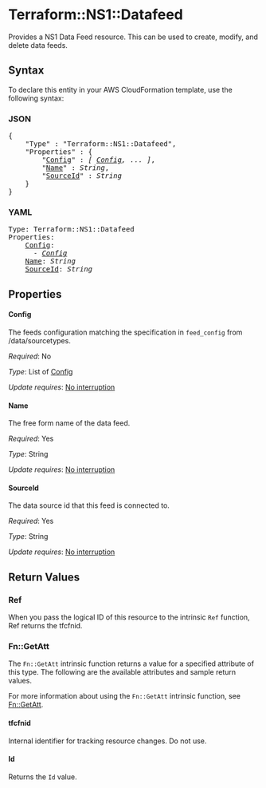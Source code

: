 # Terraform::NS1::Datafeed

Provides a NS1 Data Feed resource. This can be used to create, modify, and delete data feeds.

## Syntax

To declare this entity in your AWS CloudFormation template, use the following syntax:

### JSON

<pre>
{
    "Type" : "Terraform::NS1::Datafeed",
    "Properties" : {
        "<a href="#config" title="Config">Config</a>" : <i>[ <a href="config.md">Config</a>, ... ]</i>,
        "<a href="#name" title="Name">Name</a>" : <i>String</i>,
        "<a href="#sourceid" title="SourceId">SourceId</a>" : <i>String</i>
    }
}
</pre>

### YAML

<pre>
Type: Terraform::NS1::Datafeed
Properties:
    <a href="#config" title="Config">Config</a>: <i>
      - <a href="config.md">Config</a></i>
    <a href="#name" title="Name">Name</a>: <i>String</i>
    <a href="#sourceid" title="SourceId">SourceId</a>: <i>String</i>
</pre>

## Properties

#### Config

The feeds configuration matching the specification in
`feed_config` from /data/sourcetypes.

_Required_: No

_Type_: List of <a href="config.md">Config</a>

_Update requires_: [No interruption](https://docs.aws.amazon.com/AWSCloudFormation/latest/UserGuide/using-cfn-updating-stacks-update-behaviors.html#update-no-interrupt)

#### Name

The free form name of the data feed.

_Required_: Yes

_Type_: String

_Update requires_: [No interruption](https://docs.aws.amazon.com/AWSCloudFormation/latest/UserGuide/using-cfn-updating-stacks-update-behaviors.html#update-no-interrupt)

#### SourceId

The data source id that this feed is connected to.

_Required_: Yes

_Type_: String

_Update requires_: [No interruption](https://docs.aws.amazon.com/AWSCloudFormation/latest/UserGuide/using-cfn-updating-stacks-update-behaviors.html#update-no-interrupt)

## Return Values

### Ref

When you pass the logical ID of this resource to the intrinsic `Ref` function, Ref returns the tfcfnid.

### Fn::GetAtt

The `Fn::GetAtt` intrinsic function returns a value for a specified attribute of this type. The following are the available attributes and sample return values.

For more information about using the `Fn::GetAtt` intrinsic function, see [Fn::GetAtt](https://docs.aws.amazon.com/AWSCloudFormation/latest/UserGuide/intrinsic-function-reference-getatt.html).

#### tfcfnid

Internal identifier for tracking resource changes. Do not use.

#### Id

Returns the <code>Id</code> value.

